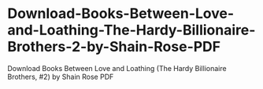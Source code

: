 # Download-Books-Between-Love-and-Loathing-The-Hardy-Billionaire-Brothers-2-by-Shain-Rose-PDF
Download Books Between Love and Loathing (The Hardy Billionaire Brothers, #2) by Shain Rose PDF
